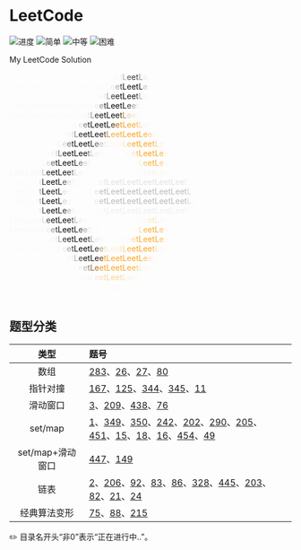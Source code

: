# LeetCode

![进度](https://img.shields.io/badge/进度-59/1092-337ab7.svg?logo=leetcode&style=flat)  ![简单](https://img.shields.io/badge/简单-25-5cb85c.svg?style=flat)  ![中等](https://img.shields.io/badge/中等-24-f0ad4e.svg?style=flat)  ![困难](https://img.shields.io/badge/困难-6-d9534f.svg?style=flat)

My LeetCode Solution

<font color="#FCFCFC">LeetLeetLeetLeetLeetLeetLe</font><font color="#F7F7F7">e</font><font color="#EBEBEB">t</font><font color="#A7A7A7">L</font><font color="#535353">e</font><font color="#343434">e</font><font color="#424242">t</font><font color="#8E8E8E">L</font><font color="#EEEEEE">e</font><font color="#FDFDFD">e</font><font color="#FEFEFE">t</font><font color="#FEFEFE">LeetLeetLeetLe</font><br><font color="#FBFBFB">LeetLeetLeetLeetLeetLeet</font><font color="#F6F6F6">L</font><font color="#EBEBEB">e</font><font color="#A5A5A5">e</font><font color="#3F3F3F">t</font><font color="#0F0F0F">L</font><font color="#090909">e</font><font color="#070707">e</font><font color="#0D0D0D">t</font><font color="#1E1E1E">L</font><font color="#C6C6C6">e</font><font color="#FCFCFC">e</font><font color="#FEFEFE">t</font><font color="#FEFEFE">LeetLeetLeetLe</font><br><font color="#FBFBFB">LeetLeetLeetLeetLeetLe</font><font color="#F6F6F6">e</font><font color="#E9E9E9">t</font><font color="#9C9C9C">L</font><font color="#383838">e</font><font color="#0E0E0E">e</font><font color="#060606">t</font><font color="#030303">L</font><font color="#060606">e</font><font color="#0E0E0E">e</font><font color="#363636">t</font><font color="#A3A3A3">L</font><font color="#F3F3F3">e</font><font color="#FDFDFD">e</font><font color="#FEFEFE">t</font><font color="#FEFEFE">LeetLeetLeetLe</font><br><font color="#FAFAFA">LeetLeetLeetLeetLeet</font><font color="#F5F5F5">L</font><font color="#E6E6E6">e</font><font color="#949494">e</font><font color="#313131">t</font><font color="#0D0D0D">L</font><font color="#060606">e</font><font color="#030302">e</font><font color="#070503">t</font><font color="#0E0C09">L</font><font color="#3D3C38">e</font><font color="#A3A2A0">e</font><font color="#EBEBEB">t</font><font color="#F6F6F6">L</font><font color="#FCFCFC">e</font><font color="#FEFEFE">e</font><font color="#FEFEFE">tLeetLeetLeetLe</font><br><font color="#FAFAFA">LeetLeetLeetLeetLe</font><font color="#F4F4F4">e</font><font color="#E2E2E2">t</font><font color="#8C8C8C">L</font><font color="#2B2B2B">e</font><font color="#0D0D0D">e</font><font color="#050505">t</font><font color="#030302">L</font><font color="#070501">e</font><font color="#0F0A03">e</font><font color="#442D0A">t</font><font color="#A98041">L</font><font color="#EACE9F">e</font><font color="#F5E8D2">e</font><font color="#FBF6ED">t</font><font color="#FDFAF6">L</font><font color="#FDFCFB">e</font><font color="#FEFEFE">e</font><font color="#FEFEFE">tLeetLeetLeetLe</font><br><font color="#FDFDFD">LeetLeetLeetLee</font><font color="#FAFAFA">t</font><font color="#F4F4F4">L</font><font color="#DEDEDE">e</font><font color="#838383">e</font><font color="#252525">t</font><font color="#0C0C0C">L</font><font color="#050505">e</font><font color="#030302">e</font><font color="#080502">t</font><font color="#100A03">L</font><font color="#4C320C">e</font><font color="#B17213">e</font><font color="#EC9717">t</font><font color="#F59E1A">L</font><font color="#FAA321">e</font><font color="#FCA828">e</font><font color="#FAB952">t</font><font color="#FBD69C">L</font><font color="#FCF4E4">e</font><font color="#FDFAF4">e</font><font color="#FDFCFA">t</font><font color="#FEFEFD">L</font><font color="#FEFEFE">e</font><font color="#FEFEFE">etLeetLeetLe</font><br><font color="#FDFDFD">LeetLeetLeetL</font><font color="#F9F9F9">e</font><font color="#F2F2F2">e</font><font color="#D9D9D9">t</font><font color="#7B7B7B">L</font><font color="#212121">e</font><font color="#0B0B0B">e</font><font color="#050505">t</font><font color="#040404">L</font><font color="#080808">e</font><font color="#121110">e</font><font color="#533F20">t</font><font color="#B8883B">L</font><font color="#EDAB46">e</font><font color="#F5AD3D">e</font><font color="#FAA729">t</font><font color="#FCA521">L</font><font color="#FCA21C">e</font><font color="#FCA118">e</font><font color="#FDA21A">t</font><font color="#FCA420">L</font><font color="#FBAE38">e</font><font color="#FAD18F">e</font><font color="#FCF2E0">t</font><font color="#FDFAF3">L</font><font color="#FDFCFA">e</font><font color="#FDFDFD">e</font><font color="#FEFEFE">t</font><font color="#FEFEFE">LeetLeetLe</font><br><font color="#FDFDFD">LeetLeetLee</font><font color="#F9F9F9">t</font><font color="#F2F2F2">L</font><font color="#D3D3D3">e</font><font color="#737373">e</font><font color="#1C1C1C">t</font><font color="#0B0B0B">L</font><font color="#040404">e</font><font color="#090909">et</font><font color="#151515">L</font><font color="#606061">e</font><font color="#C2BEB7">e</font><font color="#EFEAE3">t</font><font color="#F6F3EB">L</font><font color="#FCF6ED">e</font><font color="#FDF7EC">e</font><font color="#FDF3E1">t</font><font color="#FAE0B1">L</font><font color="#FBBF64">e</font><font color="#FCA627">e</font><font color="#FCA31D">t</font><font color="#FCA117">L</font><font color="#FDA219">e</font><font color="#FCA420">e</font><font color="#FBAC34">t</font><font color="#FBCE88">L</font><font color="#FCF2DF">e</font><font color="#FDFBF6">e</font><font color="#FDFDFD">t</font><font color="#FEFEFE">L</font><font color="#FEFEFE">eetLeetLe</font><br><font color="#FDFDFD">LeetLeetL</font><font color="#FAFAFA">e</font><font color="#F1F1F1">e</font><font color="#CDCDCD">t</font><font color="#6A6A6A">L</font><font color="#191919">e</font><font color="#0A0A0A">e</font><font color="#040404">t</font><font color="#0A0A0A">Le</font><font color="#171717">e</font><font color="#696969">t</font><font color="#CCCCCC">L</font><font color="#F1F0F0">e</font><font color="#F9F9F8">e</font><font color="#FCFCFC">t</font><font color="#FEFEFE">L</font><font color="#FEFDFD">ee</font><font color="#FEFEFC">t</font><font color="#FDFBF7">L</font><font color="#FDF8F0">e</font><font color="#FBE8C6">e</font><font color="#FAC36C">t</font><font color="#FCA729">L</font><font color="#FDA31E">e</font><font color="#FDA119">e</font><font color="#FCA219">t</font><font color="#FCA522">L</font><font color="#FBB344">e</font><font color="#FAF6E7">e</font><font color="#FDFDFD">t</font><font color="#FEFEFE">L</font><font color="#FEFEFE">eetLeetLe</font><br><font color="#FCFCFC">LeetLeet</font><font color="#F5F5F5">L</font><font color="#D8D8D8">e</font><font color="#686868">e</font><font color="#151515">t</font><font color="#090909">L</font><font color="#040404">e</font><font color="#0A0A0A">et</font><font color="#1B1B1B">L</font><font color="#717171">e</font><font color="#D3D3D3">e</font><font color="#F1F1F1">t</font><font color="#F9F9F9">L</font><font color="#FDFDFD">e</font><font color="#FEFEFE">e</font><font color="#FEFEFC">tLeetLe</font><font color="#FDFCF8">e</font><font color="#FCF9F0">t</font><font color="#FCEACE">L</font><font color="#FAC674">e</font><font color="#FCAD36">e</font><font color="#FCA828">t</font><font color="#FCAC36">L</font><font color="#FACB82">e</font><font color="#FCF8EF">e</font><font color="#FDFDFD">t</font><font color="#FEFEFE">L</font><font color="#FEFEFE">eetLeetLe</font><br><font color="#F6F6F6">LeetLeet</font><font color="#BEBEBE">L</font><font color="#262626">e</font><font color="#0A0A0A">e</font><font color="#030303">t</font><font color="#090909">Le</font><font color="#1E1E1E">e</font><font color="#797979">t</font><font color="#D8D8D8">L</font><font color="#F2F2F2">e</font><font color="#FAFAFA">e</font><font color="#FEFEFE">t</font><font color="#FDFDFD">Leet</font><font color="#FCFCFC">L</font><font color="#FCFCFB">eetLeet</font><font color="#FBFAF7">L</font><font color="#FAF7F1">e</font><font color="#FAF4E8">e</font><font color="#FAF0DF">t</font><font color="#FAF4E9">L</font><font color="#FBF8F1">e</font><font color="#FCFBF9">e</font><font color="#FCFCFC">t</font><font color="#FDFDFD">Lee</font><font color="#FEFEFE">tL</font><font color="#FEFEFE">eetLe</font><br><font color="#FBFBFB">LeetLee</font><font color="#E1E1E1">t</font><font color="#2B2B2B">L</font><font color="#070707">e</font><font color="#010101">e</font><font color="#0A0A0A">tL</font><font color="#585858">e</font><font color="#D9D9D9">e</font><font color="#F3F3F3">t</font><font color="#FAFAFA">L</font><font color="#FDFDFD">e</font><font color="#FEFEFE">e</font><font color="#FBFBFB">tLe</font><font color="#F2F2F2">e</font><font color="#E4E4E4">t</font><font color="#E2E2E2">L</font><font color="#E2E1E1">eetLeetLee</font><font color="#E2E2E2">tLe</font><font color="#E3E3E3">etLee</font><font color="#ECECEC">t</font><font color="#FAFAFA">L</font><font color="#FDFDFD">e</font><font color="#FEFEFE">e</font><font color="#FEFEFE">tLe</font><br><font color="#F9F9F9">LeetLee</font><font color="#A5A5A5">t</font><font color="#101010">L</font><font color="#010101">e</font><font color="#1F1F1F">etL</font><font color="#E0E0E0">e</font><font color="#F8F8F8">e</font><font color="#FDFDFD">t</font><font color="#FEFEFE">L</font><font color="#FDFDFD">eetL</font><font color="#E3E3E3">e</font><font color="#BBBBBB">e</font><font color="#B6B6B6">t</font><font color="#B9B9B9">LeetLeetLeetLeetLeet</font><font color="#D0D0D0">L</font><font color="#FBFBFB">e</font><font color="#FEFEFE">e</font><font color="#FEFEFE">tLe</font><br><font color="#FAFAFA">LeetLee</font><font color="#AEAEAE">t</font><font color="#111111">L</font><font color="#020202">e</font><font color="#010101">e</font><font color="#181818">tL</font><font color="#D2D2D2">e</font><font color="#F6F6F6">e</font><font color="#FDFDFD">t</font><font color="#FEFEFE">L</font><font color="#FDFDFD">eetL</font><font color="#E9E9E9">e</font><font color="#C1C1C1">e</font><font color="#B8B8B8">t</font><font color="#B7B7B7">Le</font><font color="#B8B8B8">e</font><font color="#B7B7B7">tLe</font><font color="#B8B8B8">etLeet</font><font color="#B7B7B7">LeetL</font><font color="#BBBBBB">eet</font><font color="#DADADA">L</font><font color="#FBFBFB">e</font><font color="#FEFEFE">e</font><font color="#FEFEFE">tLe</font><br><font color="#FCFCFC">LeetLee</font><font color="#ECECEC">t</font><font color="#414141">L</font><font color="#090909">e</font><font color="#020202">e</font><font color="#010101">t</font><font color="#070707">L</font><font color="#353535">e</font><font color="#B4B4B4">e</font><font color="#EEEEEE">t</font><font color="#F7F7F7">L</font><font color="#FCFCFC">e</font><font color="#FEFEFE">e</font><font color="#FBFBFB">tLe</font><font color="#F9F9F9">e</font><font color="#F0F0F0">t</font><font color="#EEEEEE">L</font><font color="#EEEEED">eetLeetLe</font><font color="#EEEDEC">e</font><font color="#EEEDEB">t</font><font color="#EEEDEC">L</font><font color="#EEEEED">e</font><font color="#EEEEEE">e</font><font color="#EFEFEF">tLee</font><font color="#F6F6F6">t</font><font color="#FBFBFB">L</font><font color="#FDFDFD">e</font><font color="#FEFEFE">e</font><font color="#FEFEFE">tLe</font><br><font color="#F7F7F7">LeetLeet</font><font color="#D9D9D9">L</font><font color="#474747">e</font><font color="#0E0E0E">e</font><font color="#050505">t</font><font color="#030303">L</font><font color="#070707">e</font><font color="#0F0F0F">e</font><font color="#494949">t</font><font color="#AFAFAF">L</font><font color="#EDEDED">e</font><font color="#F6F6F6">e</font><font color="#FBFBFB">t</font><font color="#FEFEFE">L</font><font color="#FDFDFD">ee</font><font color="#FEFEFE">tLeetLe</font><font color="#FDFDFD">e</font><font color="#FDFCFA">t</font><font color="#FCFAF5">L</font><font color="#FCF6ED">e</font><font color="#FBE8CA">e</font><font color="#FBE1B6">t</font><font color="#FBE8CA">L</font><font color="#FCF8EF">e</font><font color="#FCFBF7">e</font><font color="#FDFDFC">t</font><font color="#FDFDFD">L</font><font color="#FEFEFE">eetL</font><font color="#FEFEFE">eetLe</font><br><font color="#F8F8F8">LeetLeetL</font><font color="#EBEBEB">e</font><font color="#979797">e</font><font color="#313131">t</font><font color="#0D0D0D">L</font><font color="#060606">e</font><font color="#030303">e</font><font color="#070707">t</font><font color="#0F0F0F">L</font><font color="#414141">e</font><font color="#A7A7A7">e</font><font color="#EBEBEB">t</font><font color="#F6F6F6">L</font><font color="#FBFBFB">e</font><font color="#FEFEFE">e</font><font color="#FEFDFC">tLeetLe</font><font color="#FEFBF6">e</font><font color="#FCF6EA">t</font><font color="#FBDAA5">L</font><font color="#FBB64A">e</font><font color="#FCA726">e</font><font color="#FCA623">t</font><font color="#FCA827">L</font><font color="#FABC5B">e</font><font color="#FCF6EA">e</font><font color="#FDFDFD">t</font><font color="#FEFEFE">L</font><font color="#FEFEFE">eetLeetLe</font><br><font color="#FDFDFD">LeetLeetL</font><font color="#FCFCFC">e</font><font color="#F5F5F5">e</font><font color="#E8E8E8">t</font><font color="#9A9A9A">L</font><font color="#373737">e</font><font color="#0E0E0E">e</font><font color="#060606">t</font><font color="#030303">L</font><font color="#060606">e</font><font color="#0E0E0E">e</font><font color="#393939">t</font><font color="#9F9F9F">L</font><font color="#EAE9E9">e</font><font color="#F6F5F3">e</font><font color="#FCFAF8">t</font><font color="#FEFDFC">L</font><font color="#FEFEFD">e</font><font color="#FDFDFB">e</font><font color="#FDFBF9">t</font><font color="#FDF9F3">L</font><font color="#FDF5E8">e</font><font color="#FBD79E">e</font><font color="#FBB343">t</font><font color="#FCA521">L</font><font color="#FDA21A">e</font><font color="#FCA118">e</font><font color="#FCA31B">t</font><font color="#FCA625">L</font><font color="#F9BD61">e</font><font color="#FCF7EC">e</font><font color="#FDFDFD">t</font><font color="#FEFEFE">L</font><font color="#FEFEFE">eetLeetLe</font><br><font color="#FBFBFB">LeetLeetLeet</font><font color="#F5F5F5">L</font><font color="#EAEAEA">e</font><font color="#A3A3A3">e</font><font color="#3E3E3E">t</font><font color="#0F0F0F">L</font><font color="#070707">e</font><font color="#030303">e</font><font color="#060606">t</font><font color="#0D0D0D">L</font><font color="#353432">e</font><font color="#B1A188">e</font><font color="#F5DFBA">t</font><font color="#FCEED6">L</font><font color="#FDF1DE">e</font><font color="#FCEDD5">e</font><font color="#FBE2B7">t</font><font color="#FACD85">L</font><font color="#FBB03D">e</font><font color="#FCA520">e</font><font color="#FDA21A">t</font><font color="#FCA118">L</font><font color="#FDA21B">e</font><font color="#FCA523">e</font><font color="#FABA56">t</font><font color="#FAE0B4">L</font><font color="#FDF8EF">e</font><font color="#FDFCF9">e</font><font color="#FEFEFD">t</font><font color="#FEFEFE">L</font><font color="#FEFEFE">eetLeetLe</font><br><font color="#FCFCFC">LeetLeetLeetLe</font><font color="#F6F6F6">e</font><font color="#EDEDED">t</font><font color="#ABABAB">L</font><font color="#464646">e</font><font color="#111111">e</font><font color="#0D0C0A">t</font><font color="#0D0A06">L</font><font color="#171108">e</font><font color="#694718">e</font><font color="#F5A222">t</font><font color="#FCA725">L</font><font color="#FCA726">e</font><font color="#FCA624">e</font><font color="#FCA522">t</font><font color="#FDA31E">L</font><font color="#FDA21A">e</font><font color="#FCA219">e</font><font color="#FCA41E">t</font><font color="#FCA726">L</font><font color="#FABD5C">e</font><font color="#FBE2BA">e</font><font color="#FCF8EE">t</font><font color="#FDFBF7">L</font><font color="#FEFEFD">e</font><font color="#FEFEFE">e</font><font color="#FEFEFE">tLeetLeetLe</font><br><font color="#FCFCFC">LeetLeetLeetLeet</font><font color="#F7F7F7">L</font><font color="#EEEEEE">e</font><font color="#BCBCBB">e</font><font color="#868072">t</font><font color="#80653B">L</font><font color="#A77223">e</font><font color="#EB9B23">e</font><font color="#F8A220">t</font><font color="#FCA520">L</font><font color="#FDA420">e</font><font color="#FDA41F">e</font><font color="#FCA521">t</font><font color="#FCA624">L</font><font color="#FCA727">e</font><font color="#FAB344">e</font><font color="#FBCA7D">t</font><font color="#FAE7C5">L</font><font color="#FDF8EF">e</font><font color="#FDFBF7">e</font><font color="#FDFDFC">t</font><font color="#FEFEFE">L</font><font color="#FEFEFE">eetLeetLeetLe</font><br><font color="#FCFCFC">LeetLeetLeetLeetLe</font><font color="#F9F9F8">e</font><font color="#F6F5F3">t</font><font color="#F5F2ED">L</font><font color="#F6EBD7">e</font><font color="#F9E1B9">e</font><font color="#FCD9A2">t</font><font color="#FCD496">L</font><font color="#FCD293">e</font><font color="#FCD496">e</font><font color="#FBDAA4">t</font><font color="#FCE2BB">L</font><font color="#FCF0DC">e</font><font color="#FDF7EE">e</font><font color="#FDFAF4">t</font><font color="#FDFCF9">L</font><font color="#FDFDFC">e</font><font color="#FEFEFE">e</font><font color="#FEFEFE">tLeetLeetLeetLe</font><br><font color="#FEFDFB">LeetLeetLeetLeetLeetLe</font><font color="#FEFDFA">e</font><font color="#FEFCF8">t</font><font color="#FEFBF7">L</font><font color="#FEFBF6">e</font><font color="#FEFBF7">e</font><font color="#FEFCF8">t</font><font color="#FEFDFA">L</font><font color="#FEFEFC">e</font><font color="#FEFEFE">e</font><font color="#FEFEFE">tLeetLeetLeetLeetLe</font><br><font color="#FFFFFF">LeetLeetLeetLeetLeetLeetLeetLeetLeetLe</font><font color="#FEFEFE">e</font><font color="#FEFEFE">tLeetLeetLe</font><br>

## 题型分类

| 类型 | 题号 |
| :--: | :-- |
| 数组 | [283](./0283-Move_Zeroes)、[26](./0026-Remove_Duplicates_from_Sorted_Array)、[27](./0027-Remove_Element)、[80](./0080-Remove_Duplicates_from_Sorted_Array_II) |
| 指针对撞 | [167](./0167-Two_Sum_II_-_Input_array_is_sorted)、[125](./0125-Valid_Palindrome)、[344](./0344-Reverse_String)、[345](./0345-Reverse_Vowels_of_a_String)、[11](./0011-Container_With_Most_Water) |
| 滑动窗口 | [3](./0003-Longest_Substring_Without_Repeating_Characters)、[209](./0209-Minimum_Size_Subarray_Sum)、[438](./0438-Find_All_Anagrams_in_a_String)、[76](./0076-Minimum_Window_Substring) |
| set/map | [1](./0001-Two_Sum)、[349](./0349-Intersection_of_Two_Arrays)、[350](./0350-Intersection_of_Two_Arrays_II)、[242](./0242-Valid_Anagram)、[202](./0202-Happy_Number)、[290](./0290-Word_Pattern)、[205](./0205-Isomorphic_Strings)、[451](./0451-Sort_Characters_By_Frequency)、[15](./0015-3Sum)、[18](./0018-4Sum)、[16](./0016-3Sum_Closest)、[454](./0454-4Sum_II)、[49](./0049-Group_Anagrams) |
| set/map+滑动窗口 | [447](./0447-Number_of_Boomerangs)、[149](./0149-Max_Points_on_a_Line) |
| 链表 | [2](./0002-Add_Two_Numbers)、[206](./0206-Reverse_Linked_List)、[92](./0092-Reverse_Linked_List_II)、[83](./0083-Remove_Duplicates_from_Sorted_List)、[86](./0086-Partition_List)、[328](./0328-Odd_Even_Linked_List)、[445](./0445-Add_Two_Numbers_II)、[203](./0203-Remove_Linked_List_Elements)、[82](./82-Remove_Duplicates_from_Sorted_List_II)、[21](./0021-Merge_Two_Sorted_Lists)、[24](./0024-Swap_Nodes_in_Pairs) |
| 经典算法变形 | [75](./0075-Sort_Colors)、[88](./0088-Merge_Sorted_Array)、[215](./0215-Kth_Largest_Element_in_an_Array) |



✏️ 目录名开头“非0”表示“正在进行中..”。